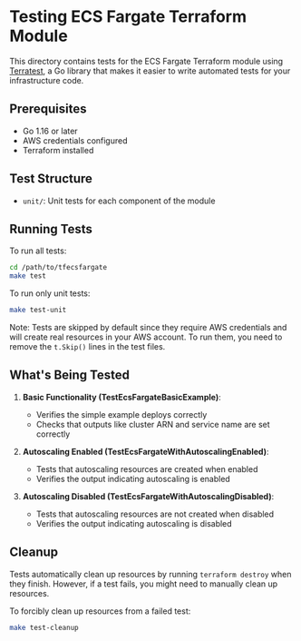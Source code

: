 # Testing ECS Fargate Terraform Module

This directory contains tests for the ECS Fargate Terraform module using [Terratest](https://terratest.gruntwork.io/), a Go library that makes it easier to write automated tests for your infrastructure code.

## Prerequisites

- Go 1.16 or later
- AWS credentials configured
- Terraform installed

## Test Structure

- `unit/`: Unit tests for each component of the module

## Running Tests

To run all tests:

```bash
cd /path/to/tfecsfargate
make test
```

To run only unit tests:

```bash
make test-unit
```

Note: Tests are skipped by default since they require AWS credentials and will create real resources in your AWS account. To run them, you need to remove the `t.Skip()` lines in the test files.

## What's Being Tested

1. **Basic Functionality (TestEcsFargateBasicExample)**:
   - Verifies the simple example deploys correctly
   - Checks that outputs like cluster ARN and service name are set correctly

2. **Autoscaling Enabled (TestEcsFargateWithAutoscalingEnabled)**:
   - Tests that autoscaling resources are created when enabled
   - Verifies the output indicating autoscaling is enabled

3. **Autoscaling Disabled (TestEcsFargateWithAutoscalingDisabled)**:
   - Tests that autoscaling resources are not created when disabled
   - Verifies the output indicating autoscaling is disabled

## Cleanup

Tests automatically clean up resources by running `terraform destroy` when they finish. However, if a test fails, you might need to manually clean up resources.

To forcibly clean up resources from a failed test:

```bash
make test-cleanup
```